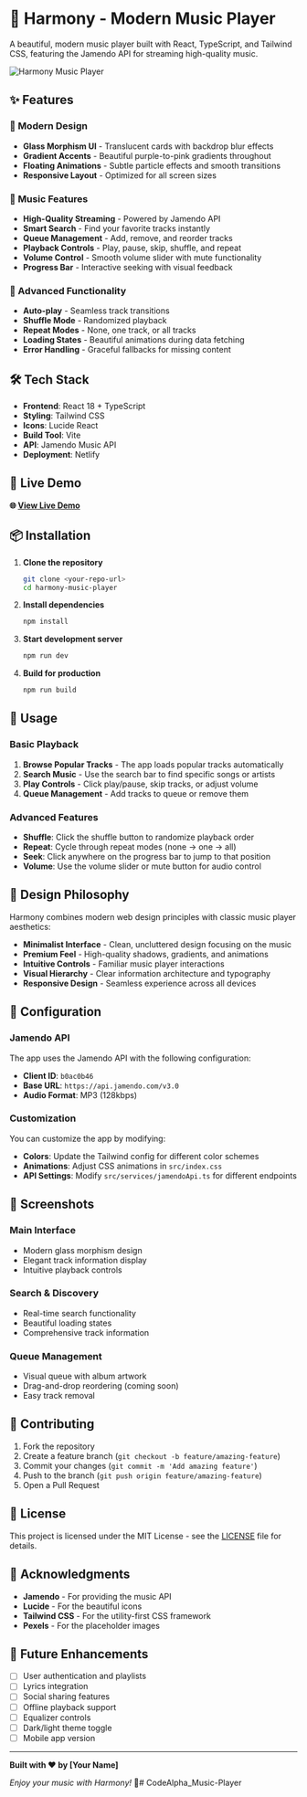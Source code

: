 # 🎵 Harmony - Modern Music Player

A beautiful, modern music player built with React, TypeScript, and Tailwind CSS, featuring the Jamendo API for streaming high-quality music.

![Harmony Music Player](https://images.pexels.com/photos/1540403/pexels-photo-1540403.jpeg?auto=compress&cs=tinysrgb&w=1200)

## ✨ Features

### 🎨 Modern Design
- **Glass Morphism UI** - Translucent cards with backdrop blur effects
- **Gradient Accents** - Beautiful purple-to-pink gradients throughout
- **Floating Animations** - Subtle particle effects and smooth transitions
- **Responsive Layout** - Optimized for all screen sizes

### 🎵 Music Features
- **High-Quality Streaming** - Powered by Jamendo API
- **Smart Search** - Find your favorite tracks instantly
- **Queue Management** - Add, remove, and reorder tracks
- **Playback Controls** - Play, pause, skip, shuffle, and repeat
- **Volume Control** - Smooth volume slider with mute functionality
- **Progress Bar** - Interactive seeking with visual feedback

### 🚀 Advanced Functionality
- **Auto-play** - Seamless track transitions
- **Shuffle Mode** - Randomized playback
- **Repeat Modes** - None, one track, or all tracks
- **Loading States** - Beautiful animations during data fetching
- **Error Handling** - Graceful fallbacks for missing content

## 🛠️ Tech Stack

- **Frontend**: React 18 + TypeScript
- **Styling**: Tailwind CSS
- **Icons**: Lucide React
- **Build Tool**: Vite
- **API**: Jamendo Music API
- **Deployment**: Netlify

## 🚀 Live Demo

**🌐 [View Live Demo](https://your-app-url.netlify.app)**

## 📦 Installation

1. **Clone the repository**
   ```bash
   git clone <your-repo-url>
   cd harmony-music-player
   ```

2. **Install dependencies**
   ```bash
   npm install
   ```

3. **Start development server**
   ```bash
   npm run dev
   ```

4. **Build for production**
   ```bash
   npm run build
   ```

## 🎯 Usage

### Basic Playback
1. **Browse Popular Tracks** - The app loads popular tracks automatically
2. **Search Music** - Use the search bar to find specific songs or artists
3. **Play Controls** - Click play/pause, skip tracks, or adjust volume
4. **Queue Management** - Add tracks to queue or remove them

### Advanced Features
- **Shuffle**: Click the shuffle button to randomize playback order
- **Repeat**: Cycle through repeat modes (none → one → all)
- **Seek**: Click anywhere on the progress bar to jump to that position
- **Volume**: Use the volume slider or mute button for audio control

## 🎨 Design Philosophy

Harmony combines modern web design principles with classic music player aesthetics:

- **Minimalist Interface** - Clean, uncluttered design focusing on the music
- **Premium Feel** - High-quality shadows, gradients, and animations
- **Intuitive Controls** - Familiar music player interactions
- **Visual Hierarchy** - Clear information architecture and typography
- **Responsive Design** - Seamless experience across all devices

## 🔧 Configuration

### Jamendo API
The app uses the Jamendo API with the following configuration:
- **Client ID**: `b0ac0b46`
- **Base URL**: `https://api.jamendo.com/v3.0`
- **Audio Format**: MP3 (128kbps)

### Customization
You can customize the app by modifying:
- **Colors**: Update the Tailwind config for different color schemes
- **Animations**: Adjust CSS animations in `src/index.css`
- **API Settings**: Modify `src/services/jamendoApi.ts` for different endpoints

## 📱 Screenshots

### Main Interface
- Modern glass morphism design
- Elegant track information display
- Intuitive playback controls

### Search & Discovery
- Real-time search functionality
- Beautiful loading states
- Comprehensive track information

### Queue Management
- Visual queue with album artwork
- Drag-and-drop reordering (coming soon)
- Easy track removal

## 🤝 Contributing

1. Fork the repository
2. Create a feature branch (`git checkout -b feature/amazing-feature`)
3. Commit your changes (`git commit -m 'Add amazing feature'`)
4. Push to the branch (`git push origin feature/amazing-feature`)
5. Open a Pull Request

## 📄 License

This project is licensed under the MIT License - see the [LICENSE](LICENSE) file for details.

## 🙏 Acknowledgments

- **Jamendo** - For providing the music API
- **Lucide** - For the beautiful icons
- **Tailwind CSS** - For the utility-first CSS framework
- **Pexels** - For the placeholder images

## 🔮 Future Enhancements

- [ ] User authentication and playlists
- [ ] Lyrics integration
- [ ] Social sharing features
- [ ] Offline playback support
- [ ] Equalizer controls
- [ ] Dark/light theme toggle
- [ ] Mobile app version

---

**Built with ❤️ by [Your Name]**

*Enjoy your music with Harmony!* 🎵#   C o d e A l p h a _ M u s i c - P l a y e r  
 